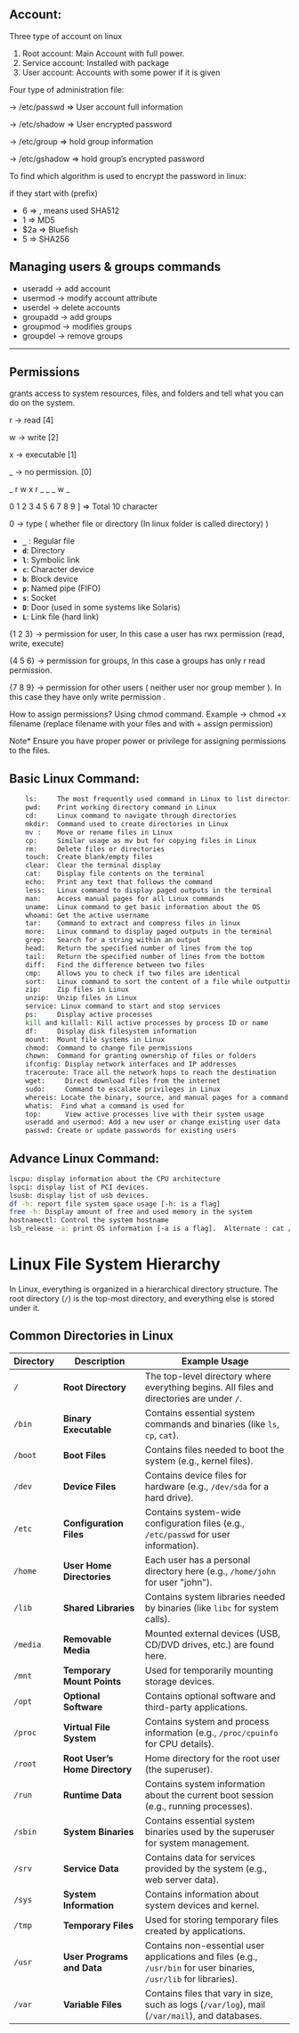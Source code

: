 ## Account:

Three type of account on linux 

1. Root account: Main Account with full power.
2. Service account: Installed with package
3. User account: Accounts with some power if it is given 

Four type of administration file:

→ /etc/passwd ⇒ User account full information

→ /etc/shadow ⇒ User encrypted password

→ /etc/group ⇒ hold group information

→ /etc/gshadow ⇒ hold group’s encrypted password

To find which algorithm is used to encrypt the password in linux:

if they start with (prefix) 

- $6$ ⇒ , means used SHA512
- $1$ ⇒ MD5
- $2a ⇒ Bluefish
- $5$ ⇒ SHA256

## Managing users & groups commands

- useradd → add account
- usermod → modify account attribute
- userdel → delete accounts
- groupadd → add groups
- groupmod → modifies groups
- groupdel → remove groups

---

## Permissions
grants access to system resources, files, and folders and tell what you can do on the system.

r → read [4] 

w → write [2]

x → executable [1]

_ → no permission. [0]

_ r w x r _ _ _ w _ 

0 1 2 3 4 5 6 7 8 9 ] ⇒ Total 10 character

0 → type ( whether file or directory (In linux folder is called directory) )

- **`_`** : Regular file
- **`d`**: Directory
- **`l`**: Symbolic link
- **`c`**: Character device
- **`b`**: Block device
- **`p`**: Named pipe (FIFO)
- **`s`**: Socket
- **`D`**: Door (used in some systems like Solaris)
- **`L`**: Link file (hard link)

{1 2 3} → permission for user, In this case a user has rwx permission (read, write, execute)

{4 5 6} → permission for groups, In this case a groups has only r read permission.

{7 8 9} → permission for other users ( neither user nor group member ). In this case they have only write permission .

How to assign permissions? Using chmod command. Example → chmod +x filename (replace filename with your files and with + assign permission)

Note* Ensure you have proper power or privilege for assigning permissions to the files.
## Basic Linux Command: 
```bash
    ls:     The most frequently used command in Linux to list directories
    pwd:    Print working directory command in Linux
    cd:     Linux command to navigate through directories
    mkdir:  Command used to create directories in Linux
    mv :    Move or rename files in Linux
    cp:     Similar usage as mv but for copying files in Linux
    rm:     Delete files or directories
    touch:  Create blank/empty files
    clear:  Clear the terminal display
    cat:    Display file contents on the terminal
    echo:   Print any text that follows the command
    less:   Linux command to display paged outputs in the terminal
    man:    Access manual pages for all Linux commands
    uname:  Linux command to get basic information about the OS
    whoami: Get the active username
    tar:    Command to extract and compress files in linux
    more:   Linux command to display paged outputs in the terminal
    grep:   Search for a string within an output
    head:   Return the specified number of lines from the top
    tail:   Return the specified number of lines from the bottom
    diff:   Find the difference between two files
    cmp:    Allows you to check if two files are identical
    sort:   Linux command to sort the content of a file while outputting
    zip:    Zip files in Linux
    unzip:  Unzip files in Linux
    service: Linux command to start and stop services
    ps:     Display active processes
    kill and killall: Kill active processes by process ID or name
    df:     Display disk filesystem information
    mount:  Mount file systems in Linux
    chmod:  Command to change file permissions
    chown:  Command for granting ownership of files or folders
    ifconfig: Display network interfaces and IP addresses
    traceroute: Trace all the network hops to reach the destination
    wget:     Direct download files from the internet
    sudo:     Command to escalate privileges in Linux
    whereis: Locate the binary, source, and manual pages for a command
    whatis:  Find what a command is used for
    top:      View active processes live with their system usage
    useradd and usermod: Add a new user or change existing user data
    passwd: Create or update passwords for existing users
```
## Advance Linux Command:
```bash
lscpu: display information about the CPU architecture
lspci: display list of PCI devices.
lsusb: display list of usb devices.
df -h: report file system space usage [-h: is a flag]
free -h: Display amount of free and used memory in the system
hostnamectl: Control the system hostname
lsb_release -a: print OS information [-a is a flag].  Alternate : cat /etc/os-release 
``` 
# Linux File System Hierarchy

In Linux, everything is organized in a hierarchical directory structure. The root directory (`/`) is the top-most directory, and everything else is stored under it.

## Common Directories in Linux
| **Directory** | **Description** | **Example Usage** |
| --- | --- | --- |
| `/` | **Root Directory** | The top-level directory where everything begins. All files and directories are under `/`. |
| `/bin` | **Binary Executable** | Contains essential system commands and binaries (like `ls`, `cp`, `cat`). |
| `/boot` | **Boot Files** | Contains files needed to boot the system (e.g., kernel files). |
| `/dev` | **Device Files** | Contains device files for hardware (e.g., `/dev/sda` for a hard drive). |
| `/etc` | **Configuration Files** | Contains system-wide configuration files (e.g., `/etc/passwd` for user information). |
| `/home` | **User Home Directories** | Each user has a personal directory here (e.g., `/home/john` for user "john"). |
| `/lib` | **Shared Libraries** | Contains system libraries needed by binaries (like `libc` for system calls). |
| `/media` | **Removable Media** | Mounted external devices (USB, CD/DVD drives, etc.) are found here. |
| `/mnt` | **Temporary Mount Points** | Used for temporarily mounting storage devices. |
| `/opt` | **Optional Software** | Contains optional software and third-party applications. |
| `/proc` | **Virtual File System** | Contains system and process information (e.g., `/proc/cpuinfo` for CPU details). |
| `/root` | **Root User’s Home Directory** | Home directory for the root user (the superuser). |
| `/run` | **Runtime Data** | Contains system information about the current boot session (e.g., running processes). |
| `/sbin` | **System Binaries** | Contains essential system binaries used by the superuser for system management. |
| `/srv` | **Service Data** | Contains data for services provided by the system (e.g., web server data). |
| `/sys` | **System Information** | Contains information about system devices and kernel. |
| `/tmp` | **Temporary Files** | Used for storing temporary files created by applications. |
| `/usr` | **User Programs and Data** | Contains non-essential user applications and files (e.g., `/usr/bin` for user binaries, `/usr/lib` for libraries). |
| `/var` | **Variable Files** | Contains files that vary in size, such as logs (`/var/log`), mail (`/var/mail`), and databases. |
